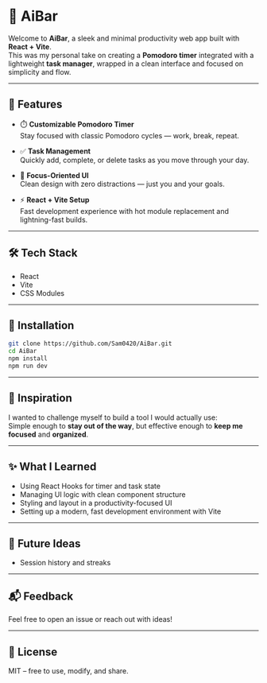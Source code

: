 # 🧠 AiBar

Welcome to **AiBar**, a sleek and minimal productivity web app built with **React + Vite**.  
This was my personal take on creating a **Pomodoro timer** integrated with a lightweight **task manager**, wrapped in a clean interface and focused on simplicity and flow.

---

## 🚀 Features

- ⏱️ **Customizable Pomodoro Timer**  
  Stay focused with classic Pomodoro cycles — work, break, repeat.

- ✅ **Task Management**  
  Quickly add, complete, or delete tasks as you move through your day.

- 🎯 **Focus-Oriented UI**  
  Clean design with zero distractions — just you and your goals.

- ⚡ **React + Vite Setup**  
  Fast development experience with hot module replacement and lightning-fast builds.

---

## 🛠️ Tech Stack

- React
- Vite
- CSS Modules
---

## 📁 Installation

```bash
git clone https://github.com/Sam0420/AiBar.git
cd AiBar
npm install
npm run dev
```

---

## 🌱 Inspiration

I wanted to challenge myself to build a tool I would actually use:  
Simple enough to **stay out of the way**, but effective enough to **keep me focused** and **organized**.

---

## ✨ What I Learned

- Using React Hooks for timer and task state
- Managing UI logic with clean component structure
- Styling and layout in a productivity-focused UI
- Setting up a modern, fast development environment with Vite

---

## 🔮 Future Ideas

- Session history and streaks

---

## 📬 Feedback

Feel free to open an issue or reach out with ideas!

---

## 📄 License

MIT – free to use, modify, and share.
